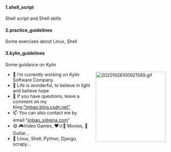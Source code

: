 #### 1.shell_script
Shell script and Shell skills

#### 2.practice_guidelines
Some exercises about Linux, Shell 

#### 3.kylin_guidelines
Some guidance on Kylin

<img align="right" src="https://img-blog.csdnimg.cn/20201026100921589.gif" alt="20201026100921589.gif" height="220" />

- 🔭 I’m currently working on Kylin Software Company
- 🌱 Life is wonderful, to believe in light and believe hope 
- 💬 If you have questions, leave a comment on my blog:["jinbao.blog.csdn.net"](https://jinbao.blog.csdn.net)
- 📫 You can also contact me by email:"jinbao_x@sina.com"
- 😄 🎮Video Games, ❤️☠️🤖 Movies, 🎸Guitar...
- 📙 Linux, Shell, Python, Django, scrapy...
